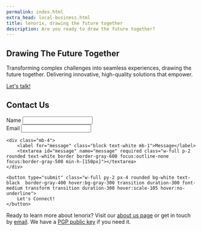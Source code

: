```yaml
---
permalink: index.html
extra_head: local-business.html
title: lenorix, drawing the future together
description: Are you ready to draw the future together?
---
```


<section class="relative w-screen left-1/2 transform -translate-x-1/2 h-screen bg-cover bg-bottom vignette p-4" style="background-image: url('{{ "/assets/img/hero.webp?v=" | append: site.github.build_revision | relative_url }}');">
  <article class="absolute inset-0 items-center justify-center px-3 pt-0">
    <h2 class="text-5xl font-bold text-white text-center">Drawing The Future Together</h2>
    <p class="mt-4 text-xl text-white max-w-2xl text-center">Transforming complex challenges into seamless experiences, drawing the future together. Delivering innovative, high-quality solutions that empower.</p>
    <a href="#contact-us" class="rotation-shake inline-block bg-white text-black border border-gray-300 hover:bg-gray-100 py-2 px-4 mt-6 rounded transition duration-300 font-medium transform transition duration-300 hover:scale-105 hover:no-underline">Let's talk!</a>
  </article>
</section>

## Contact Us

<form action="https://fabform.io/f/KQ0OPQs" method="post" class="p-2 m-2 rounded border-gray-500 shadow-lg max-w-md mx-auto">
    <div class="mb-4 md:flex md:space-x-4">
        <div class="md:w-1/2 sm:mb-4 xs:mb-4">
            <label for="name" class="block text-white mb-1">Name</label>
            <input id="name" name="name" type="text" required class="w-full p-2 rounded text-white border border-gray-600 focus:outline-none focus:border-gray-500">
        </div>
        <div class="md:w-1/2">
            <label for="email" class="block text-white mb-1">Email</label>
            <input id="email" name="email" type="email" required class="w-full p-2 rounded text-white border border-gray-600 focus:outline-none focus:border-gray-500">
        </div>
    </div>

    <div class="mb-4">
        <label for="message" class="block text-white mb-1">Message</label>
        <textarea id="message" name="message" required class="w-full p-2 rounded text-white border border-gray-600 focus:outline-none focus:border-gray-500 min-h-[150px]"></textarea>
    </div>

    <button type="submit" class="w-full py-2 px-4 rounded bg-white text-black  border-gray-400 hover:bg-gray-300 transition duration-300 font-medium transform transition duration-300 hover:scale-105 hover:no-underline">
        Let's Connect!
    </button>
</form>

Ready to learn more about lenorix? Visit our [about us page](./about-lenorix-sl-cif-spain) or get in touch by [email](mailto:contact@lenorix.com). We have a [PGP public key](./public-key) if you need it.
